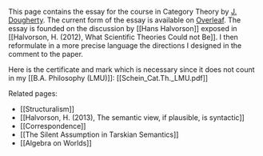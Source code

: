 This page contains the essay for the course in Category Theory by [J. Dougherty](https://www.mcmp.philosophie.uni-muenchen.de/people/faculty/dougherty_john/index.html). The current form of the essay is available on [Overleaf](https://www.overleaf.com/read/bpgzrdxchmyp#101b9c). The essay is founded on the discussion by [[Hans Halvorson]] exposed in [[Halvorson, H. (2012), What Scientific Theories Could not Be]]. I then reformulate in a more precise language the directions I designed in the comment to the paper.

Here is the certificate and mark which is necessary since it does not count in my [[B.A. Philosophy (LMU)]]: [[Schein_Cat.Th._LMU.pdf]]

Related pages:
- [[Structuralism]]
- [[Halvorson, H. (2013), The semantic view, if plausible, is syntactic]]
- [[Correspondence]]
- [[The Silent Assumption in Tarskian Semantics]]
- [[Algebra on Worlds]]